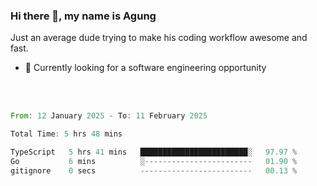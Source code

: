 ### Hi there 👋, my name is Agung
Just an average dude trying to make his coding workflow awesome and fast.

<!--
**agungfir98/agungfir98** is a ✨ _special_ ✨ repository because its `README.md` (this file) appears on your GitHub profile.
-->

- 🔭 Currently looking for a software engineering opportunity
<br/>
<br/>
<!--START_SECTION:waka-->

```rust
From: 12 January 2025 - To: 11 February 2025

Total Time: 5 hrs 48 mins

TypeScript   5 hrs 41 mins   ████████████████████████░   97.97 %
Go           6 mins          ░------------------------   01.90 %
gitignore    0 secs          -------------------------   00.13 %
```

<!--END_SECTION:waka-->
